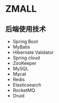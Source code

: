 ﻿# ZMALL## 后端使用技术- Spring Boot- MyBatis- Hibernate Validator- Spring cloud - ZooKeeper- MySQL- Mycat- Redis- Elasticsearch- RocketMQ- Druid